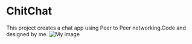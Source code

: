 ChitChat
========

This project creates a chat app using Peer to Peer networking.Code and designed by me.
![My image](kNeerajPro/ChitChat/blob/master/Designs/AppIcon2@2x.png)

